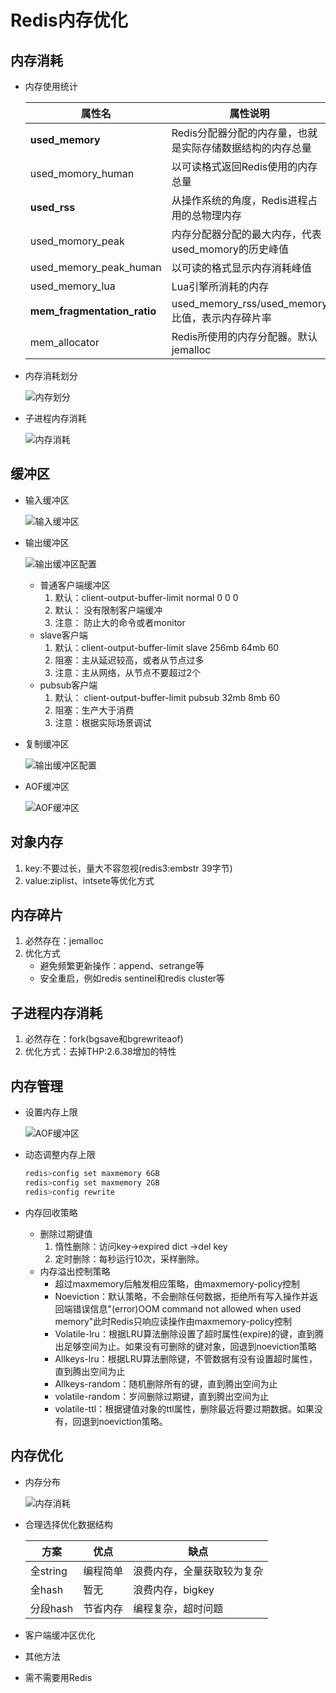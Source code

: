 # Redis内存优化

## 内存消耗

- 内存使用统计

  | 属性名                      | 属性说明                                                  |
  | --------------------------- | --------------------------------------------------------- |
  | **used_memory**             | Redis分配器分配的内存量，也就是实际存储数据结构的内存总量 |
  | used_momory_human           | 以可读格式返回Redis使用的内存总量                         |
  | **used_rss**                | 从操作系统的角度，Redis进程占用的总物理内存               |
  | used_momory_peak            | 内存分配器分配的最大内存，代表used_momory的历史峰值       |
  | used_memory_peak_human      | 以可读的格式显示内存消耗峰值                              |
  | used_memory_lua             | Lua引擎所消耗的内存                                       |
  | **mem_fragmentation_ratio** | used_memory_rss/used_memory比值，表示内存碎片率           |
  | mem_allocator               | Redis所使用的内存分配器。默认jemalloc                     |

  

- 内存消耗划分

  ![内存划分](https://github.com/chenyaowu/redis/blob/master/image/RedisMemory1.jpg)

- 子进程内存消耗

  ![内存消耗](https://github.com/chenyaowu/redis/blob/master/image/RedisMemory2.jpg)

## 缓冲区

- 输入缓冲区

  ![输入缓冲区](https://github.com/chenyaowu/redis/blob/master/image/RedisMemory3.jpg)

- 输出缓冲区

  ![输出缓冲区配置](https://github.com/chenyaowu/redis/blob/master/image/RedisMemory4.jpg)

  - 普通客户端缓冲区
    1. 默认：client-output-buffer-limit normal 0 0 0
    2. 默认： 没有限制客户端缓冲
    3. 注意： 防止大的命令或者monitor
  - slave客户端
    1. 默认：client-output-buffer-limit slave 256mb 64mb 60
    2. 阻塞：主从延迟较高，或者从节点过多
    3. 注意：主从网络，从节点不要超过2个
  - pubsub客户端
    1. 默认： client-output-buffer-limit pubsub 32mb 8mb 60
    2. 阻塞：生产大于消费
    3. 注意：根据实际场景调试

- 复制缓冲区

  ![输出缓冲区配置](https://github.com/chenyaowu/redis/blob/master/image/RedisMemory5.jpg)

- AOF缓冲区

  ![AOF缓冲区](https://github.com/chenyaowu/redis/blob/master/image/RedisMemory6.jpg)

## 对象内存

1. key:不要过长，量大不容忽视(redis3:embstr 39字节)
2. value:ziplist、intsete等优化方式

## 内存碎片

1. 必然存在：jemalloc
2. 优化方式
   - 避免频繁更新操作：append、setrange等
   - 安全重启，例如redis sentinel和redis cluster等

## 子进程内存消耗

1. 必然存在：fork(bgsave和bgrewriteaof)
2. 优化方式：去掉THP:2.6.38增加的特性

## 内存管理

- 设置内存上限

  ![AOF缓冲区](https://github.com/chenyaowu/redis/blob/master/image/RedisMemory7.jpg)

- 动态调整内存上限

  ```bash
  redis>config set maxmemory 6GB
  redis>config set maxmemory 2GB
  redis>config rewrite
  ```

- 内存回收策略

  - 删除过期键值
    1. 惰性删除：访问key->expired dict ->del key
    2. 定时删除：每秒运行10次，采样删除。
  - 内存溢出控制策略
    - 超过maxmemory后触发相应策略，由maxmemory-policy控制
    - Noeviction：默认策略，不会删除任何数据，拒绝所有写入操作并返回端错误信息"(error)OOM command not allowed when used memory"此时Redis只响应读操作由maxmemory-policy控制
    - Volatile-lru：根据LRU算法删除设置了超时属性(expire)的键，直到腾出足够空间为止。如果没有可删除的键对象，回退到noeviction策略
    - Allkeys-lru：根据LRU算法删除键，不管数据有没有设置超时属性，直到腾出空间为止
    - Allkeys-random：随机删除所有的键，直到腾出空间为止
    - volatile-random：岁间删除过期键，直到腾出空间为止
    - volatile-ttl：根据键值对象的ttl属性，删除最近将要过期数据。如果没有，回退到noeviction策略。

## 内存优化

- 内存分布

  ![内存消耗](https://github.com/chenyaowu/redis/blob/master/image/RedisMemory8.jpg)

- 合理选择优化数据结构

  | 方案     | 优点     | 缺点                       |
  | -------- | -------- | -------------------------- |
  | 全string | 编程简单 | 浪费内存，全量获取较为复杂 |
  | 全hash   | 暂无     | 浪费内存，bigkey           |
  | 分段hash | 节省内存 | 编程复杂，超时问题         |

- 客户端缓冲区优化

- 其他方法

- 需不需要用Redis